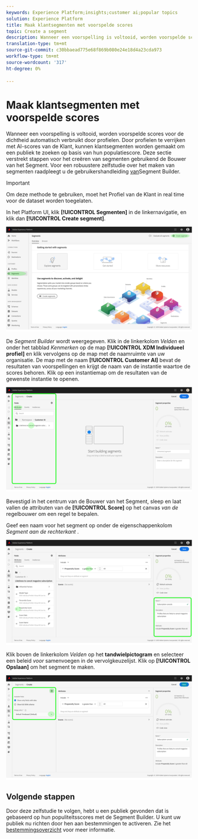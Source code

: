 ```yaml
---
keywords: Experience Platform;insights;customer ai;popular topics
solution: Experience Platform
title: Maak klantsegmenten met voorspelde scores
topic: Create a segment
description: Wanneer een voorspelling is voltooid, worden voorspelde scores voor de dichtheid automatisch verbruikt door profielen. Door profielen te verrijken met AI-scores van de Klant, kunnen klantsegmenten worden gemaakt om een publiek te zoeken op basis van hun populatiescore. Deze sectie verstrekt stappen voor het creëren van segmenten gebruikend de Bouwer van het Segment.
translation-type: tm+mt
source-git-commit: c30bbaead775e68f869b080e24e18d4a23cda973
workflow-type: tm+mt
source-wordcount: '317'
ht-degree: 0%

---
```



# Maak klantsegmenten met voorspelde scores

Wanneer een voorspelling is voltooid, worden voorspelde scores voor de dichtheid automatisch verbruikt door profielen. Door profielen te verrijken met AI-scores van de Klant, kunnen klantsegmenten worden gemaakt om een publiek te zoeken op basis van hun populatiescore. Deze sectie verstrekt stappen voor het creëren van segmenten gebruikend de Bouwer van het Segment. Voor een robuustere zelfstudie over het maken van segmenten raadpleegt u de gebruikershandleiding [van](../../../segmentation/ui/segment-builder.md)Segment Builder.

>[!IMPORTANT]
>
>Om deze methode te gebruiken, moet het Profiel van de Klant in real time voor de dataset worden toegelaten.

In het Platform UI, klik **[!UICONTROL Segmenten]** in de linkernavigatie, en klik dan **[!UICONTROL Create segment]**.

![](../images/user-guide/segments.png)

De *Segment Builder* wordt weergegeven. Klik in de linkerkolom *Velden* en onder het tabblad *Kenmerken* op de map **[!UICONTROL XDM Individueel profiel]** en klik vervolgens op de map met de naamruimte van uw organisatie. De map met de naam **[!UICONTROL Customer AI]** bevat de resultaten van voorspellingen en krijgt de naam van de instantie waartoe de scores behoren. Klik op een instantiemap om de resultaten van de gewenste instantie te openen.

![](../images/user-guide/results.png)

Bevestigd in het centrum van de Bouwer van het Segment, sleep en laat vallen de attributen van de **[!UICONTROL Score]** op het canvas *van de* regelbouwer om een regel te bepalen.

Geef een naam voor het segment op onder de eigenschappenkolom *Segment aan de rechterkant* .

![](../images/user-guide/properties.png)

Klik boven de linkerkolom *Velden* op het **tandwielpictogram** en selecteer een beleid *voor* samenvoegen in de vervolgkeuzelijst. Klik op **[!UICONTROL Opslaan]** om het segment te maken.

![](../images/user-guide/merge_policy.png)

## Volgende stappen

Door deze zelfstudie te volgen, hebt u een publiek gevonden dat is gebaseerd op hun populiteitsscores met de Segment Builder. U kunt uw publiek nu richten door hen aan bestemmingen te activeren. Zie het [bestemmingsoverzicht](https://docs.adobe.com/content/help/en/experience-platform/rtcdp/destinations/destinations-overview.html) voor meer informatie.